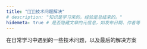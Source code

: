 ```yaml
---
title: "👨🏻‍💻技术问题解决"
# description: "知识是学习来的，经验是总结来的。"
hidemeta: true # 是否隐藏文章的元信息，如发布日期、作者等
---
```


在日常学习中遇到的一些技术问题，以及最后的解决方案

<!--more-->

